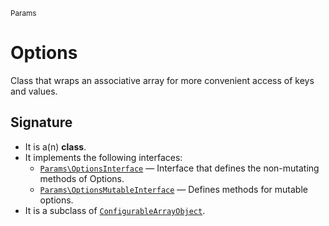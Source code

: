 <small>Params</small>

Options
=======

Class that wraps an associative array for more convenient access of keys and values.

Signature
---------

- It is a(n) **class**.
- It implements the following interfaces:
    - [`Params\OptionsInterface`](../Params/OptionsInterface.md) &mdash; Interface that defines the non-mutating methods of Options.
    - [`Params\OptionsMutableInterface`](../Params/OptionsMutableInterface.md) &mdash; Defines methods for mutable options.
- It is a subclass of [`ConfigurableArrayObject`](../Params/ConfigurableArrayObject.md).
